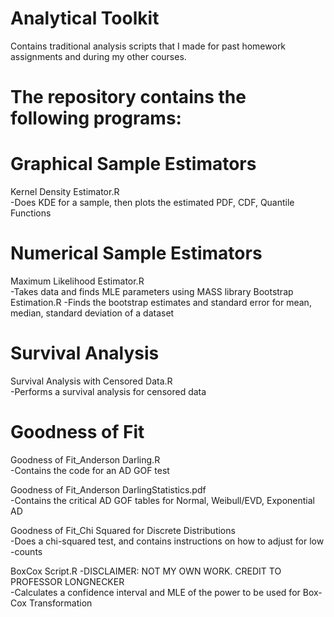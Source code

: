 # Analytical Toolkit
Contains traditional analysis scripts that I made for past homework assignments and during 
  my other courses. 

# The repository contains the following programs:

# Graphical Sample Estimators

Kernel Density Estimator.R  
-Does KDE for a sample, then plots the estimated PDF, CDF, Quantile Functions

# Numerical Sample Estimators
Maximum Likelihood Estimator.R  
-Takes data and finds MLE parameters using MASS library
Bootstrap Estimation.R
-Finds the bootstrap estimates and standard error for mean, median, standard deviation of a dataset  

# Survival Analysis

Survival Analysis with Censored Data.R  
-Performs a survival analysis for censored data

# Goodness of Fit

Goodness of Fit_Anderson Darling.R  
-Contains the code for an AD GOF test

Goodness of Fit_Anderson DarlingStatistics.pdf  
-Contains the critical AD GOF tables for Normal, Weibull/EVD, Exponential AD

Goodness of Fit_Chi Squared for Discrete Distributions  
-Does a chi-squared test, and contains instructions on how to adjust for low 
-counts

BoxCox Script.R 
-DISCLAIMER: NOT MY OWN WORK. CREDIT TO PROFESSOR LONGNECKER  
-Calculates a confidence interval and MLE of the power to be used for Box-Cox Transformation  
